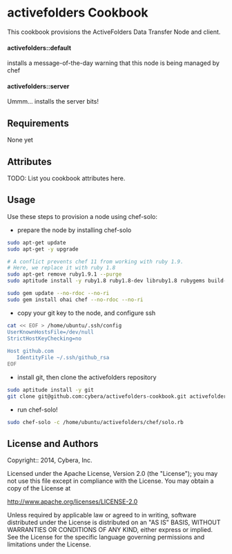 activefolders Cookbook
==========
This cookbook provisions the ActiveFolders Data Transfer Node and client.

#### activefolders::default
installs a message-of-the-day warning that this node is being managed by chef

#### activefolders::server
Ummm... installs the server bits!  


Requirements
------------
None yet

Attributes
----------
TODO: List you cookbook attributes here.


Usage
-----
Use these steps to provision a node using chef-solo:

* prepare the node by installing chef-solo
```bash
sudo apt-get update
sudo apt-get -y upgrade

# A conflict prevents chef 11 from working with ruby 1.9.
# Here, we replace it with ruby 1.8
sudo apt-get remove ruby1.9.1 --purge
sudo aptitude install -y ruby1.8 ruby1.8-dev libruby1.8 rubygems build-essential wget 

sudo gem update --no-rdoc --no-ri
sudo gem install ohai chef --no-rdoc --no-ri
```

* copy your git key to the node, and configure ssh
```bash
cat << EOF > /home/ubuntu/.ssh/config
UserKnownHostsFile=/dev/null
StrictHostKeyChecking=no
   
Host github.com
   IdentityFile ~/.ssh/github_rsa
EOF
````

* install git, then clone the activefolders repository
```bash
sudo aptitude install -y git
git clone git@github.com:cybera/activefolders-cookbook.git activefolders
````

* run chef-solo!
```bash
sudo chef-solo -c /home/ubuntu/activefolders/chef/solo.rb 
````


License and Authors
-------------------
Copyright:: 2014, Cybera, Inc.

Licensed under the Apache License, Version 2.0 (the "License");
you may not use this file except in compliance with the License.
You may obtain a copy of the License at


http://www.apache.org/licenses/LICENSE-2.0


Unless required by applicable law or agreed to in writing, software
distributed under the License is distributed on an "AS IS" BASIS,
WITHOUT WARRANTIES OR CONDITIONS OF ANY KIND, either express or implied.
See the License for the specific language governing permissions and 
limitations under the License.
